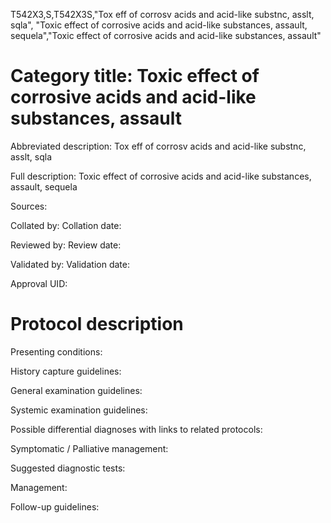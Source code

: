 T542X3,S,T542X3S,"Tox eff of corrosv acids and acid-like substnc, asslt, sqla", "Toxic effect of corrosive acids and acid-like substances, assault, sequela","Toxic effect of corrosive acids and acid-like substances, assault"
# Category title: Toxic effect of corrosive acids and acid-like substances, assault

Abbreviated description: Tox eff of corrosv acids and acid-like substnc, asslt, sqla

Full description: Toxic effect of corrosive acids and acid-like substances, assault, sequela

Sources:

Collated by:
Collation date:

Reviewed by:
Review date:

Validated by:
Validation date:

Approval UID:

# Protocol description

Presenting conditions:

History capture guidelines:

General examination guidelines:

Systemic examination guidelines:

Possible differential diagnoses with links to related protocols:

Symptomatic / Palliative management:

Suggested diagnostic tests:

Management:

Follow-up guidelines:
